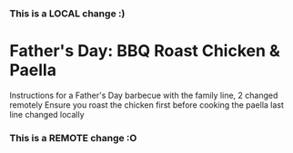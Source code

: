 ### This is a LOCAL change :)
# Father's Day: BBQ Roast Chicken & Paella
Instructions for a Father's Day barbecue with the family line, 2 changed remotely
Ensure you roast the chicken first before cooking the paella
last line changed locally
### This is a REMOTE change :O

